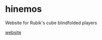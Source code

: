 # hinemos
Website for Rubik's cube blindfolded players

[website](https://saxcy.info/hinemos/top.html)
